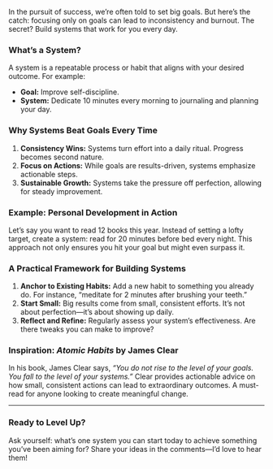 In the pursuit of success, we’re often told to set big goals. But here’s the catch: focusing only on goals can lead to inconsistency and burnout. The secret? Build systems that work for you every day.

### What’s a System?

A system is a repeatable process or habit that aligns with your desired outcome. For example:

- **Goal:** Improve self-discipline.
- **System:** Dedicate 10 minutes every morning to journaling and planning your day.

### Why Systems Beat Goals Every Time

1. **Consistency Wins:** Systems turn effort into a daily ritual. Progress becomes second nature.
2. **Focus on Actions:** While goals are results-driven, systems emphasize actionable steps.
3. **Sustainable Growth:** Systems take the pressure off perfection, allowing for steady improvement.

### Example: Personal Development in Action

Let’s say you want to read 12 books this year. Instead of setting a lofty target, create a system: read for 20 minutes before bed every night. This approach not only ensures you hit your goal but might even surpass it.

### A Practical Framework for Building Systems

1. **Anchor to Existing Habits:** Add a new habit to something you already do. For instance, “meditate for 2 minutes after brushing your teeth.”
2. **Start Small:** Big results come from small, consistent efforts. It’s not about perfection—it’s about showing up daily.
3. **Reflect and Refine:** Regularly assess your system’s effectiveness. Are there tweaks you can make to improve?

### Inspiration: _Atomic Habits_ by James Clear

In his book, James Clear says, _“You do not rise to the level of your goals. You fall to the level of your systems.”_ Clear provides actionable advice on how small, consistent actions can lead to extraordinary outcomes. A must-read for anyone looking to create meaningful change.

---

### Ready to Level Up?

Ask yourself: what’s one system you can start today to achieve something you’ve been aiming for? Share your ideas in the comments—I’d love to hear them!
